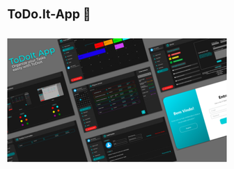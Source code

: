 # ToDo.It-App 📅

# ![(https://github.com/luisandrelemos/)](https://github.com/luisandrelemos/ToDo.It-App/blob/32d028f1295ed306bf814861e41a9883abb052c8/UTAD.ToDo.It-App/Aplica%C3%A7%C3%A3o%20ToDo.IT/Images/ToDoIt%20App.jpg)
